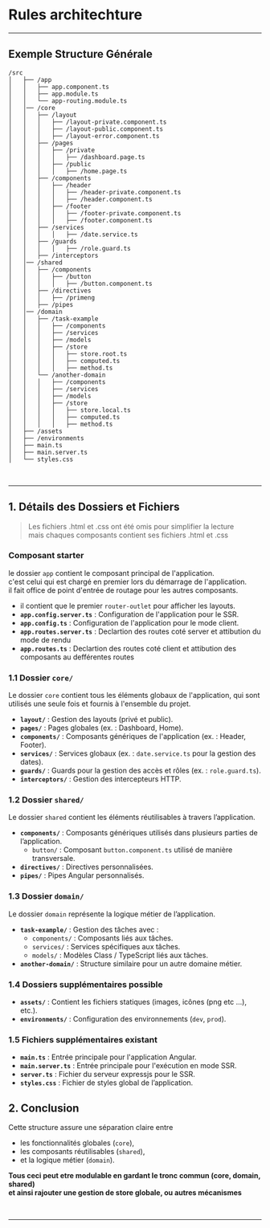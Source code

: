 # Rules architechture   

---

## **Exemple Structure Générale**

```
/src
│   ├── /app
│   │   ├── app.component.ts
│   │   ├── app.module.ts
│   │   └── app-routing.module.ts
│   │── /core
│   │   ├── /layout
│   │   │   ├── /layout-private.component.ts
│   │   │   ├── /layout-public.component.ts
│   │   │   ├── /layout-error.component.ts
│   │   ├── /pages
│   │   │   ├── /private
│   │   │   │   ├── /dashboard.page.ts
│   │   │   ├── /public
│   │   │   │   ├── /home.page.ts
│   │   ├── /components
│   │   │   ├── /header
│   │   │   │   ├── /header-private.component.ts
│   │   │   │   ├── /header.component.ts
│   │   │   ├── /footer
│   │   │   │   ├── /footer-private.component.ts
│   │   │   │   ├── /footer.component.ts
│   │   ├── /services
│   │   │   │   ├── /date.service.ts
│   │   ├── /guards
│   │   │   │   ├── /role.guard.ts
│   │   ├── /interceptors
│   │── /shared
│   │   ├── /components
│   │   │   ├── /button
│   │   │   │   ├── /button.component.ts
│   │   ├── /directives
│   │   │   ├── /primeng
│   │   ├── /pipes
│   │── /domain
│   │   ├── /task-example
│   │   │   ├── /components
│   │   │   ├── /services
│   │   │   ├── /models
│   │   │   ├── /store
│   │   │   │   ├── store.root.ts
│   │   │   │   ├── computed.ts
│   │   │   │   ├── method.ts
│   │   └── /another-domain
│   │   │   ├── /components
│   │   │   ├── /services
│   │   │   ├── /models
│   │   │   ├── /store
│   │   │   │   ├── store.local.ts
│   │   │   │   ├── computed.ts
│   │   │   │   ├── method.ts
│   ├── /assets
│   ├── /environments
│   ├── main.ts
│   ├── main.server.ts
│   └── styles.css
```

<br>

---

## 1. Détails des Dossiers et Fichiers  

> Les fichiers .html et .css ont été omis pour simplifier la lecture  
> mais chaques composants contient ses fichiers .html et .css

### **Composant starter**  
le dossier `app` contient le composant principal de l'application.  
c'est celui qui est chargé en premier lors du démarrage de l'application.  
il fait office de point d'entrée de routage pour les autres composants.  

- il contient que le premier `router-outlet` pour afficher les layouts.
- **`app.config.server.ts`** : Configuration de l'application pour le SSR.
- **`app.config.ts`** : Configuration de l'application pour le mode client.
- **`app.routes.server.ts`** : Declartion des routes coté server et attibution du mode de rendu  
- **`app.routes.ts`** : Declartion des routes coté client et attibution des composants au defférentes routes  

### **1.1 Dossier `core/`**
Le dossier `core` contient tous les éléments globaux de l'application, qui sont utilisés une seule fois et fournis à l'ensemble du projet.

- **`layout/`** : Gestion des layouts (privé et public).
- **`pages/`** : Pages globales (ex. : Dashboard, Home).
- **`components/`** : Composants génériques de l'application (ex. : Header, Footer).
- **`services/`** : Services globaux (ex. : `date.service.ts` pour la gestion des dates).
- **`guards/`** : Guards pour la gestion des accès et rôles (ex. : `role.guard.ts`).
- **`interceptors/`** : Gestion des intercepteurs HTTP.

### **1.2 Dossier `shared/`**
Le dossier `shared` contient les éléments réutilisables à travers l’application.

- **`components/`** : Composants génériques utilisés dans plusieurs parties de l’application.
  - `button/` : Composant `button.component.ts` utilisé de manière transversale.
- **`directives/`** : Directives personnalisées.
- **`pipes/`** : Pipes Angular personnalisés.

### **1.3 Dossier `domain/`**
Le dossier `domain` représente la logique métier de l’application.

- **`task-example/`** : Gestion des tâches avec :
  - `components/` : Composants liés aux tâches.
  - `services/` : Services spécifiques aux tâches.
  - `models/` : Modèles Class / TypeScript liés aux tâches.
- **`another-domain/`** : Structure similaire pour un autre domaine métier.

### **1.4 Dossiers supplémentaires possible**

- **`assets/`** : Contient les fichiers statiques (images, icônes (png etc ...), etc.).
- **`environments/`** : Configuration des environnements (`dev`, `prod`).

### **1.5 Fichiers supplémentaires existant**

- **`main.ts`** : Entrée principale pour l'application Angular.
- **`main.server.ts`** : Entrée principale pour l'exécution en mode SSR.
- **`server.ts`** : Fichier du serveur expressjs pour le SSR.
- **`styles.css`** : Fichier de styles global de l’application.

## 2. Conclusion
Cette structure assure une séparation claire entre  
- les fonctionnalités globales (`core`),  
- les composants réutilisables (`shared`),  
- et la logique métier (`domain`).  

**Tous ceci peut etre modulable en gardant le tronc commun (core, domain, shared)  
et ainsi rajouter une gestion de store globale, ou autres mécanismes**

<br>

---

<br>

